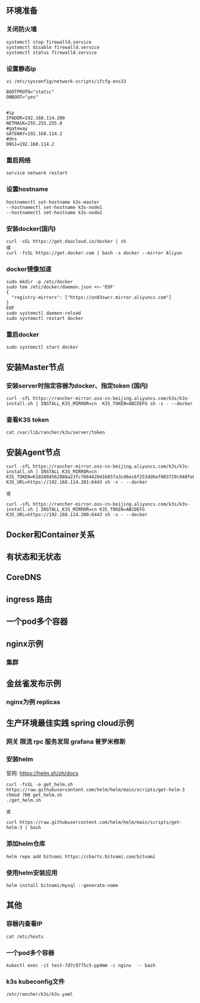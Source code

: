 ## 环境准备

### 关闭防火墙

```
systemctl stop firewalld.service
systemctl disable firewalld.service
systemctl status firewalld.service
```

### 设置静态ip
```
vi /etc/sysconfig/network-scripts/ifcfg-ens33
```

```
BOOTPROTO="static"
ONBOOT="yes"


#ip
IPADDR=192.168.114.200
NETMASK=255.255.255.0
#gateway
GATEWAY=192.168.114.2
#dns
DNS1=192.168.114.2
```


### 重启网络
```
service network restart
```
### 设置hostname
```
hostnamectl set-hostname k3s-master
--hostnamectl set-hostname k3s-node1
--hostnamectl set-hostname k3s-node2
```


### 安装docker(国内)
```
curl -sSL https://get.daocloud.io/docker | sh
或
curl -fsSL https://get.docker.com | bash -s docker --mirror Aliyun
```

### docker镜像加速
``` 
sudo mkdir -p /etc/docker
sudo tee /etc/docker/daemon.json <<-'EOF'
{
  "registry-mirrors": ["https://on03swcr.mirror.aliyuncs.com"]
}
EOF
sudo systemctl daemon-reload
sudo systemctl restart docker
```

### 重启docker
```
sudo systemctl start docker
```

## 安装Master节点
### 安装server时指定容器为docker、指定token (国内)
```
curl -sfL https://rancher-mirror.oss-cn-beijing.aliyuncs.com/k3s/k3s-install.sh | INSTALL_K3S_MIRROR=cn  K3S_TOKEN=ABCDEFG sh -s - --docker	
```
### 查看K3S token
```
cat /var/lib/rancher/k3s/server/token
```
## 安装Agent节点
```
curl -sfL https://rancher-mirror.oss-cn-beijing.aliyuncs.com/k3s/k3s-install.sh | INSTALL_K3S_MIRROR=cn K3S_TOKEN=K102884562888a23fc7064420d1685fa3cd6ec6f253dd6ef003729c940fe6c64309::server:ABCDEFG K3S_URL=https://192.168.114.201:6443 sh -s - --docker

或

curl -sfL https://rancher-mirror.oss-cn-beijing.aliyuncs.com/k3s/k3s-install.sh | INSTALL_K3S_MIRROR=cn K3S_TOKEN=ABCDEFG K3S_URL=https://192.168.114.200:6443 sh -s - --docker

```
## Docker和Container关系
## 有状态和无状态
## CoreDNS
## ingress 路由
## 一个pod多个容器
## nginx示例
### 集群 
## 金丝雀发布示例
### nginx为例 replicas

## 生产环境最佳实践 spring cloud示例
### 网关 限流 rpc 服务发现 grafana 普罗米修斯


### 安装helm

官网: https://helm.sh/zh/docs
```
curl -fsSL -o get_helm.sh https://raw.githubusercontent.com/helm/helm/main/scripts/get-helm-3
chmod 700 get_helm.sh
./get_helm.sh

或

curl https://raw.githubusercontent.com/helm/helm/main/scripts/get-helm-3 | bash
```
### 添加helm仓库

```
helm repo add bitnami https://charts.bitnami.com/bitnami
```
### 使用helm安装应用
```
helm install bitnami/mysql --generate-name
```

## 其他
### 容器内查看IP
```
cat /etc/hosts
```
### 一个pod多个容器
```
kubectl exec -it test-7d7c9775c5-pp9mm -c nginx  -- bash
```

### k3s kubeconfig文件
```
/etc/rancher/k3s/k3s.yaml
```